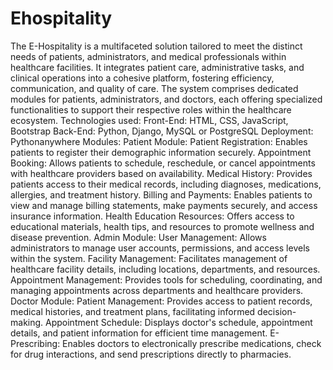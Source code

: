 # Ehospitality
The E-Hospitality is a multifaceted solution tailored to meet the distinct needs of
patients, administrators, and medical professionals within healthcare facilities. It
integrates patient care, administrative tasks, and clinical operations into a cohesive
platform, fostering efficiency, communication, and quality of care. The system
comprises dedicated modules for patients, administrators, and doctors, each offering
specialized functionalities to support their respective roles within the healthcare
ecosystem.
Technologies used:
Front-End: HTML, CSS, JavaScript, Bootstrap
Back-End: Python, Django, MySQL or PostgreSQL
Deployment: Pythonanywhere
Modules:
Patient Module:
Patient Registration: Enables patients to register their demographic information
securely.
Appointment Booking: Allows patients to schedule, reschedule, or cancel
appointments with healthcare providers based on availability.
Medical History: Provides patients access to their medical records, including
diagnoses, medications, allergies, and treatment history.
Billing and Payments: Enables patients to view and manage billing statements, make
payments securely, and access insurance information.
Health Education Resources: Offers access to educational materials, health tips, and
resources to promote wellness and disease prevention.
Admin Module:
User Management: Allows administrators to manage user accounts, permissions, and
access levels within the system.
Facility Management: Facilitates management of healthcare facility details, including
locations, departments, and resources.
Appointment Management: Provides tools for scheduling, coordinating, and
managing appointments across departments and healthcare providers.
Doctor Module:
Patient Management: Provides access to patient records, medical histories, and
treatment plans, facilitating informed decision-making.
Appointment Schedule: Displays doctor's schedule, appointment details, and patient
information for efficient time management.
E-Prescribing: Enables doctors to electronically prescribe medications, check for drug
interactions, and send prescriptions directly to pharmacies.
